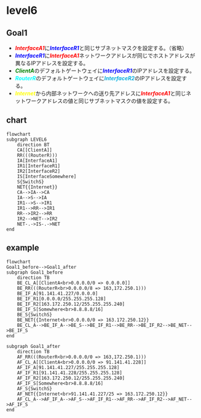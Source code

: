 # level6

## Goal1
* <font color="red">***InterfaceA1***</font>に<font color="blue">***InterfaceR1***</font>と同じサブネットマスクを設定する。（省略）
* <font color="blue">***InterfaceR1***</font>に<font color="red">***InterfaceA1***</font>ネットワークアドレスが同じでホストアドレスが異なるIPアドレスを設定する。
* <font color="green">***ClientA***</font>のデフォルトゲートウェイに<font color="blue">***InterfaceR1***</font>のIPアドレスを設定する。
* <font color="cyan">***RouterR***</font>のデフォルトゲートウェイに<font color="skayblue">***InterfaceR2***</font>のIPアドレスを設定する。
* <font color="yellow">***Internet***</font>から内部ネットワークへの送り先アドレスに<font color="red">***InterfaceA1***</font>と同じネットワークアドレスの値と同じサブネットマスクの値を設定する。

<!-- %%{init:{'theme': 'dark'}}%% -->
<!-- %%{init:{'flowchart': {'curve': 'natural'}}}%% -->
## chart
```mermaid
flowchart
subgraph LEVEL6
    direction BT
    CA[[ClientA]]
    RR(((RouterR)))
    IA[InterfaceA1]
    IR1[InterfaceR1]
    IR2[InterfaceR2]
    IS[InterfaceSomewhere]
    S{SwitchS}
    NET{{Internet}}
    CA-->IA-->CA
    IA-->S-->IA
    IR1-->S-->IR1
    IR1-->RR-->IR1
    RR-->IR2-->RR
    IR2-->NET-->IR2
    NET-.->IS-.->NET
end
```

<!-- %%{init:{'theme': 'dark'}}%% -->
<!-- %%{init:{'flowchart': {'curve': 'natural'}}}%% -->
## example
```mermaid
flowchart
Goal1_before-->Goal1_after
subgraph Goal1_before
    direction TB
    BE_CL_A[[ClientA<br>0.0.0.0/0 => 0.0.0.0]]
    BE_RR(((RouterR<br>0.0.0.0/8 => 163,172.250.1)))
    BE_IF_A[91.141.41.227/0.0.0.0]
    BE_IF_R1[0.0.0.0/255.255.255.128]
    BE_IF_R2[163.172.250.12/255.255.255.240]
    BE_IF_S[Somewhere<br>8.8.8.8/16]
    BE_S{SwitchS}
    BE_NET{{Internet<br>0.0.0.0/0 => 163.172.250.12}}
    BE_CL_A-->BE_IF_A-->BE_S-->BE_IF_R1-->BE_RR-->BE_IF_R2-->BE_NET-->BE_IF_S   
end

subgraph Goal1_after
    direction TB
    AF_RR(((RouterR<br>0.0.0.0/0 => 163,172.250.1)))
    AF_CL_A[[ClientA<br>0.0.0.0/0 => 91.141.41.228]]
    AF_IF_A[91.141.41.227/255.255.255.128]
    AF_IF_R1[91.141.41.228/255.255.255.128]
    AF_IF_R2[163.172.250.12/255.255.255.240]
    AF_IF_S[Somewhere<br>8.8.8.8/16]
    AF_S{SwitchS}
    AF_NET{{Internet<br>91.141.41.227/25 => 163.172.250.12}}
    AF_CL_A-->AF_IF_A-->AF_S-->AF_IF_R1-->AF_RR-->AF_IF_R2-->AF_NET-->AF_IF_S   
end
```
